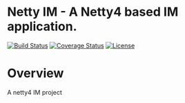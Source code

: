 # Netty IM - A Netty4 based IM application.
[![Build Status](https://travis-ci.org/oes-network/im.svg?branch=master)](https://travis-ci.org/oes-network/im)
[![Coverage Status](https://coveralls.io/repos/github/oes-network/im/badge.svg?branch=master)](https://coveralls.io/github/oes-network/im?branch=master)
[![License](https://img.shields.io/badge/license-Apache%202-4EB1BA.svg)](https://www.apache.org/licenses/LICENSE-2.0.html)
# Overview
A netty4 IM project
